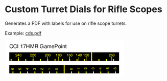 # Custom Turret Dials for Rifle Scopes

Generates a PDF with labels for use on rifle scope turrets.

Example: [cds.pdf](cds.pdf)

![Custom Dials](cds.png)
